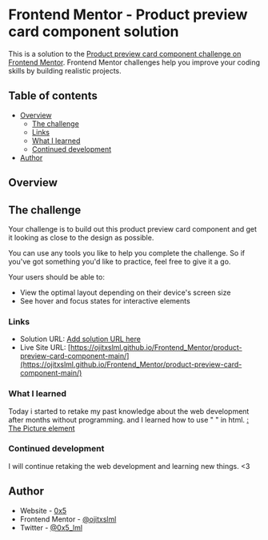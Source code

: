 # Frontend Mentor - Product preview card component solution

This is a solution to the [Product preview card component challenge on Frontend Mentor](https://www.frontendmentor.io/challenges/product-preview-card-component-GO7UmttRfa). Frontend Mentor challenges help you improve your coding skills by building realistic projects.

## Table of contents

- [Overview](#overview)
  - [The challenge](#the-challenge)
  - [Links](#links)
  - [What I learned](#what-i-learned)
  - [Continued development](#continued-development)
- [Author](#author)

## Overview

## The challenge

Your challenge is to build out this product preview card component and get it looking as close to the design as possible.

You can use any tools you like to help you complete the challenge. So if you've got something you'd like to practice, feel free to give it a go.

Your users should be able to:

- View the optimal layout depending on their device's screen size
- See hover and focus states for interactive elements

### Links

- Solution URL: [Add solution URL here](https://your-solution-url.com)
- Live Site URL: [https://ojitxslml.github.io/Frontend_Mentor/product-preview-card-component-main/](https://ojitxslml.github.io/Frontend_Mentor/product-preview-card-component-main/)

### What I learned

Today i started to retake my past knowledge about the web development after months without programming.
and I learned how to use "<picture> </picture>" in html. [<picture>: The Picture element](https://developer.mozilla.org/en-US/docs/Web/HTML/Element/picture)

### Continued development

I will continue retaking the web development and learning new things. <3

## Author

- Website - [0x5](https://www.0x5.cl)
- Frontend Mentor - [@ojitxslml](https://www.frontendmentor.io/profile/ojitxslml)
- Twitter - [@0x5_lml](https://www.twitter.com/0x5_lml)

